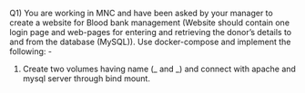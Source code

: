 Q1) You are working in MNC and have been asked by your manager to create a website for Blood bank management (Website should contain one login page and web-pages for entering and retrieving the donor’s details to and from the database (MySQL)). 
Use docker-compose and implement the following: -
1.	Create two volumes having name (_ and _) and connect with apache and mysql server through bind mount.
 
